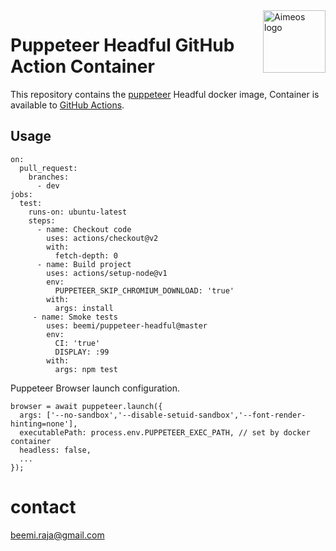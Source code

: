 
<a href="https://developers.google.com/web/tools/puppeteer">
    <img src="https://developers.google.com/web/tools/images/puppeteer.png?w=250" alt="Aimeos logo" title="Aimeos" align="right" height="100" />
</a>

# Puppeteer Headful GitHub Action Container

This repository contains the [puppeteer](https://developers.google.com/web/tools/puppeteer) Headful docker image, Container is available to [GitHub Actions](https://github.com/marketplace/actions/puppeteer-headful-github-action).

## Usage
```
on:
  pull_request:
    branches:
      - dev
jobs:
  test:
    runs-on: ubuntu-latest
    steps:
      - name: Checkout code
        uses: actions/checkout@v2
        with:
          fetch-depth: 0
      - name: Build project
        uses: actions/setup-node@v1
        env:
          PUPPETEER_SKIP_CHROMIUM_DOWNLOAD: 'true'
        with:
          args: install
     - name: Smoke tests
        uses: beemi/puppeteer-headful@master
        env:
          CI: 'true'
          DISPLAY: :99
        with:
          args: npm test   

```




Puppeteer Browser launch configuration.

```
browser = await puppeteer.launch({
  args: ['--no-sandbox','--disable-setuid-sandbox','--font-render-hinting=none'],
  executablePath: process.env.PUPPETEER_EXEC_PATH, // set by docker container
  headless: false,
  ...
});

```
# contact
[beemi.raja@gmail.com](beemi.raja@gmail.com)

